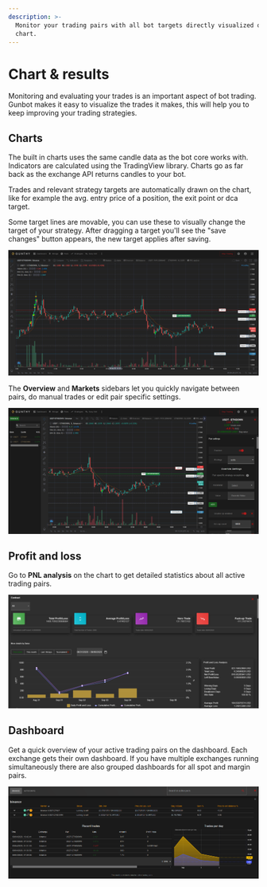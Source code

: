```yaml
---
description: >-
  Monitor your trading pairs with all bot targets directly visualized on the
  chart.
---
```


# Chart & results

Monitoring and evaluating your trades is an important aspect of bot trading. Gunbot makes it easy to visualize the trades it makes, this will help you to keep improving your trading strategies.

## Charts

The built in charts uses the same candle data as the bot core works with. Indicators are calculated using the TradingView library. Charts go as far back as the exchange API returns candles to your bot.

Trades and relevant strategy targets are automatically drawn on the chart, like for example the avg. entry price of a position, the exit point or dca target. 

Some target lines are movable, you can use these to visually change the target of your strategy. After dragging a target you'll see the "save changes" button appears, the new target applies after saving.

![](../.gitbook/assets/image%20%2850%29.png)

The **Overview** and **Markets** sidebars let you quickly navigate between pairs, do manual trades or edit pair specific settings.

![](../.gitbook/assets/image%20%2848%29.png)

## Profit and loss

Go to **PNL analysis** on the chart to get detailed statistics about all active trading pairs.

![](../.gitbook/assets/image%20%2851%29.png)

## Dashboard

Get a quick overview of your active trading pairs on the dashboard. Each exchange gets their own dashboard. If you have multiple exchanges running simultaneously there are also grouped dashboards for all spot and margin pairs.

![](../.gitbook/assets/image%20%2849%29.png)



